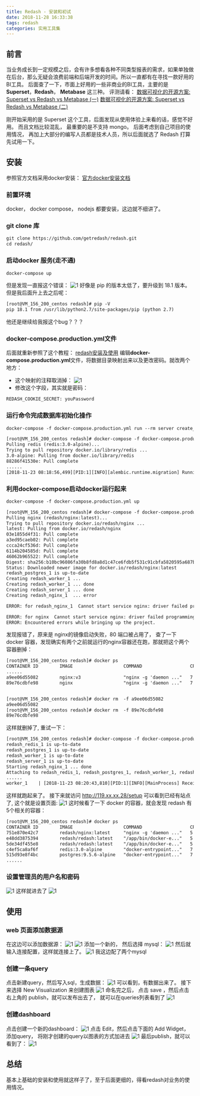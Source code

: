 ```yaml
---
title: Redash - 安装和初试
date: 2018-11-28 16:33:38
tags: redash
categories: 实用工具集
---
```

## 前言
当业务成长到一定规模之后，会有许多想看各种不同类型报表的需求，如果单独做在后台，那么无疑会浪费前端和后端开发的时间。所以一直都有在寻找一款好用的BI工具。
后面查了一下，市面上好用的一些非商业的BI工具，主要的是 **Superset**，**Redash**， **Metabase** 这三种。
评测请看：
[数据可视化的开源方案: Superset vs Redash vs Metabase (一)](https://tech.glowing.com/cn/superset-redash-metabase-1/)
[数据可视化的开源方案: Superset vs Redash vs Metabase (二)](https://tech.glowing.com/cn/superset-redash-metabase-2/)

<!--more-->
刚开始采用的是 Superset 这个工具，后面发现从使用体验上来看的话，感觉不好用。 而且文档比较混乱， 最重要的是不支持 mongo。
后面考虑到自己项目的使用情况， 再加上大部分的编写人员都是技术人员，所以后面就选了 Redash 打算先试用一下。
## 安装
参照官方文档采用docker安装： [官方docker安装文档](https://redash.io/help/open-source/dev-guide/docker)
### 前置环境
docker， docker compose， nodejs 都要安装，这边就不细讲了。
### git clone 库
```html
git clone https://github.com/getredash/redash.git
cd redash/
```
### 启动docker 服务(走不通)
```html
docker-compose up
```
但是发现一直报这个错误：
![1](redash-install/1.png)
好像是 pip 的版本太低了，要升级到 18.1 版本。但是我后面升上去之后呢：
```html
[root@VM_156_200_centos redash]# pip -V
pip 18.1 from /usr/lib/python2.7/site-packages/pip (python 2.7)
```
他还是继续给我报这个bug？？？
### docker-compose.production.yml文件
后面就重新参照了这个教程： [redash安装及使用](https://blog.csdn.net/diantun00/article/details/80968604)
编辑**docker-compose.production.yml**文件，将数据目录映射出来以及更改密码。就改两个地方： 
- 这个映射的注释取消掉：
![1](redash-install/2.png)
- 修改这个字段，其实就是密码：
```html
REDASH_COOKIE_SECRET: youPassword
```

### 运行命令完成数据库初始化操作
```html
docker-compose -f docker-compose.production.yml run --rm server create_db
```
```html
[root@VM_156_200_centos redash]# docker-compose -f docker-compose.production.yml run --rm server create_db
Pulling redis (redis:3.0-alpine)...
Trying to pull repository docker.io/library/redis ...
3.0-alpine: Pulling from docker.io/library/redis
88286f41530e: Pull complete
......
[2018-11-23 08:18:56,499][PID:1][INFO][alembic.runtime.migration] Running stamp_revision  -> 71477dadd6ef
```
### 利用docker-compose启动docker运行起来
```html
docker-compose -f docker-compose.production.yml up
```
```html
[root@VM_156_200_centos redash]# docker-compose -f docker-compose.production.yml up
Pulling nginx (redash/nginx:latest)...
Trying to pull repository docker.io/redash/nginx ...
latest: Pulling from docker.io/redash/nginx
03e1855d4f31: Pull complete
a3ed95caeb02: Pull complete
ccca24cf536d: Pull complete
6114b204585d: Pull complete
46062b965522: Pull complete
Digest: sha256:b10bc96086fa30b8fd8a8d1c47ce6fdb5f531c91cbfa5820595a687b33082be3
Status: Downloaded newer image for docker.io/redash/nginx:latest
redash_postgres_1 is up-to-date
Creating redash_worker_1 ...
Creating redash_worker_1 ... done
Creating redash_server_1 ... done
Creating redash_nginx_1  ... error

ERROR: for redash_nginx_1  Cannot start service nginx: driver failed programming external connectivity on endpoint redash_nginx_1 (21aba0dfa8812cb0de0f52563d7f347281cf353890d11577a1a20fba142190f6): Bind for 0.0.0.0:80 failed: port is already allocated

ERROR: for nginx  Cannot start service nginx: driver failed programming external connectivity on endpoint redash_nginx_1 (21aba0dfa8812cb0de0f52563d7f347281cf353890d11577a1a20fba142190f6): Bind for 0.0.0.0:80 failed: port is already allocated
ERROR: Encountered errors while bringing up the project.
```
发现报错了，原来是 nginx的镜像启动失败，80 端口被占用了， 查了一下 docker 容器，发现确实有两个之前就运行的nginx容器还在跑，那就把这个两个容器删掉：
```html
[root@VM_156_200_centos redash]# docker ps
CONTAINER ID        IMAGE                   COMMAND                  CREATED              STATUS              PORTS                                                                            NAMES
......
a9ee06d55082        nginx:v3                "nginx -g 'daemon ..."   7 months ago         Up 7 months         0.0.0.0:80->80/tcp                                                               webserver3
89e76cdbfe98        nginx                   "nginx -g 'daemon ..."   7 months ago         Up 7 months         0.0.0.0:8080->80/tcp                                                             webserver


[root@VM_156_200_centos redash]# docker rm  -f a9ee06d55082
a9ee06d55082
[root@VM_156_200_centos redash]# docker rm  -f 89e76cdbfe98
89e76cdbfe98
```
这样就删掉了, 重试一下：
```html
[root@VM_156_200_centos redash]# docker-compose -f docker-compose.production.yml up
redash_redis_1 is up-to-date
redash_postgres_1 is up-to-date
redash_worker_1 is up-to-date
redash_server_1 is up-to-date
Starting redash_nginx_1 ... done
Attaching to redash_redis_1, redash_postgres_1, redash_worker_1, redash_server_1, redash_nginx_1
......
worker_1    | [2018-11-23 08:20:43,810][PID:1][INFO][MainProcess] Received task: redash.tasks.refresh_queries[00156e42-0213-40b3-a9a2-8ff475584bfb]
```
这样就跑起来了。 接下来就访问  http://119.xx.xx.28/setup 可以看到已经有站点了, 这个就是设置页面:
![1](redash-install/3.png)
这时候看了一下 docker 的容器，就会发现 redash 有5个相关的容器：
```html
[root@VM_156_200_centos redash]# docker ps
CONTAINER ID        IMAGE                   COMMAND                  CREATED             STATUS              PORTS                                                                            NAMES
751e870e42c7        redash/nginx:latest     "nginx -g 'daemon ..."   5 minutes ago       Up 2 minutes        0.0.0.0:80->80/tcp, 443/tcp                                                      redash_nginx_1
e48dd3875394        redash/redash:latest    "/app/bin/docker-e..."   5 minutes ago       Up 5 minutes        0.0.0.0:5000->5000/tcp                                                           redash_server_1
5de34df455e8        redash/redash:latest    "/app/bin/docker-e..."   5 minutes ago       Up 5 minutes        5000/tcp                                                                         redash_worker_1
c4ef5ca8af6f        redis:3.0-alpine        "docker-entrypoint..."   7 minutes ago       Up 7 minutes        6379/tcp                                                                         redash_redis_1
515d93e8f4bc        postgres:9.5.6-alpine   "docker-entrypoint..."   7 minutes ago       Up 7 minutes        5432/tcp                                                                         redash_postgres_1
......
```
### 设置管理员的用户名和密码
![1](redash-install/4.png)
这样就进去了
![1](redash-install/5.png)
## 使用
### web 页面添加数据源
在这边可以添加数据源：
![1](redash-install/6.png)
![1](redash-install/7.png)
添加一个新的， 然后选择  mysql：
![1](redash-install/8.png)
然后就输入连接配置，这样就连接上了。
![1](redash-install/9.png)
我这边配了两个mysql
### 创建一条query
点击新建query，然后写入sql，生成数据：
![1](redash-install/10.png)
可以看到，有数据出来了。 接下来选择 New Visualization 来创建图表
![1](redash-install/11.png)
命名完之后， 点击 save ，然后点击右上角的 publish，就可以发布出去了， 就可以在queries列表看到了
![1](redash-install/12.png)
### 创建dashboard
点击创建一个新的dashboard：
![1](redash-install/13.png)
点击 Edit，然后点击下面的 Add Widget， 添加query， 将刚才创建的query以图表的方式加进去
![1](redash-install/14.png)
最后publish，就可以看到了：
![1](redash-install/15.png)
## 总结
基本上基础的安装和使用就这样子了，至于后面更细的，得看redash对业务的使用情况。










